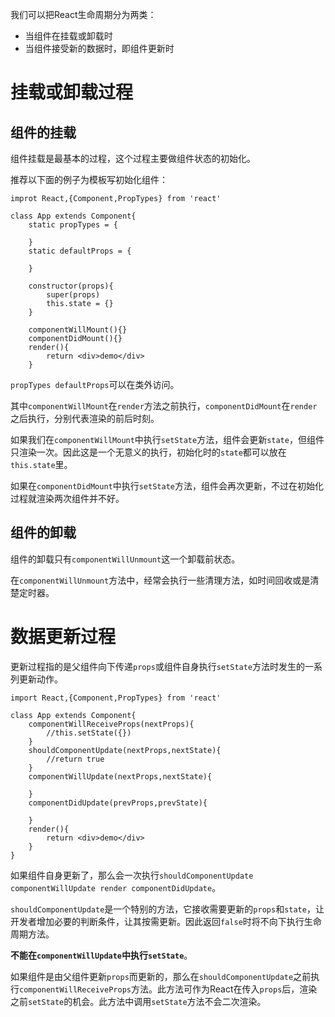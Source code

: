 我们可以把React生命周期分为两类：

* 当组件在挂载或卸载时
* 当组件接受新的数据时，即组件更新时

# 挂载或卸载过程

## 组件的挂载

组件挂载是最基本的过程，这个过程主要做组件状态的初始化。

推荐以下面的例子为模板写初始化组件：

```
improt React,{Component,PropTypes} from 'react'

class App extends Component{
    static propTypes = {
        
    }
    static defaultProps = {

    }

    constructor(props){
        super(props)
        this.state = {}
    }

    componentWillMount(){}
    componentDidMount(){}
    render(){
        return <div>demo</div>    
    }
```

`propTypes defaultProps`可以在类外访问。

其中`componentWillMount`在`render`方法之前执行，`componentDidMount`在`render`之后执行，分别代表渲染的前后时刻。

如果我们在`componentWillMount`中执行`setState`方法，组件会更新`state`，但组件只渲染一次。因此这是一个无意义的执行，初始化时的`state`都可以放在`this.state`里。

如果在`componentDidMount`中执行`setState`方法，组件会再次更新，不过在初始化过程就渲染两次组件并不好。

## 组件的卸载

组件的卸载只有`componentWillUnmount`这一个卸载前状态。

在`componentWillUnmount`方法中，经常会执行一些清理方法，如时间回收或是清楚定时器。

# 数据更新过程
更新过程指的是父组件向下传递`props`或组件自身执行`setState`方法时发生的一系列更新动作。

```
import React,{Component,PropTypes} from 'react'

class App extends Component{
    componentWillReceiveProps(nextProps){
        //this.setState({})
    }
    shouldComponentUpdate(nextProps,nextState){
        //return true
    }
    componentWillUpdate(nextProps,nextState){

    }
    componentDidUpdate(prevProps,prevState){

    }
    render(){
        return <div>demo</div>
    }
}
```

如果组件自身更新了，那么会一次执行`shouldComponentUpdate componentWillUpdate render componentDidUpdate`。

`shouldComponentUpdate`是一个特别的方法，它接收需要更新的`props`和`state`，让开发者增加必要的判断条件，让其按需更新。因此返回`false`时将不向下执行生命周期方法。

**不能在`componentWillUpdate`中执行`setState`**。

如果组件是由父组件更新`props`而更新的，那么在`shouldComponentUpdate`之前执行`componentWillReceiveProps`方法。此方法可作为React在传入`props`后，渲染之前`setState`的机会。此方法中调用`setState`方法不会二次渲染。   
